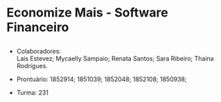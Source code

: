 # Economize Mais - Software Financeiro

##

- Colaboradores:                       
                  Lais Estevez; 
                  Mycaelly Sampaio;
                  Renata Santos;
                  Sara Ribeiro;
                  Thaina Rodrigues.


 - Prontuário: 
                   1852914;
                   1851039;
                   1852048;
                   1852108;
                   1850938;

- Turma:           231


